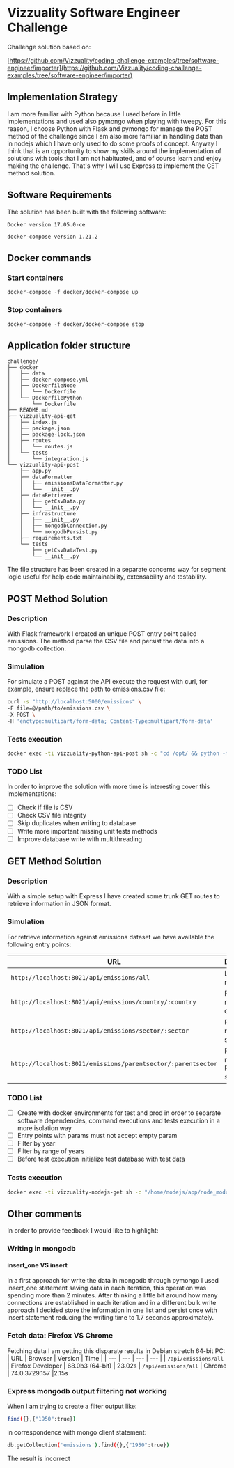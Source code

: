 # Vizzuality Software Engineer Challenge

Challenge solution based on:

[https://github.com/Vizzuality/coding-challenge-examples/tree/software-engineer/importer](https://github.com/Vizzuality/coding-challenge-examples/tree/software-engineer/importer)

## Implementation Strategy

I am more familiar with Python because I used before in little implementations and used also pymongo when playing with tweepy. For this reason, I choose Python with Flask and pymongo for manage the POST method of the challenge since I am also more familiar in handling data than in nodejs which I have only used to do some proofs of concept. Anyway I think that is an opportunity to show my skills around the implementation of solutions with tools that I am not habituated, and of course learn and enjoy making the challenge. That's why I will use Express to implement the GET method solution.

## Software Requirements

The solution has been built with the following software:

```Docker version 17.05.0-ce```

```docker-compose version 1.21.2```

## Docker commands

### Start containers

```docker-compose -f docker/docker-compose up```

### Stop containers

```docker-compose -f docker/docker-compose stop```

## Application folder structure

```
challenge/
├── docker
│   ├── data
│   ├── docker-compose.yml
│   ├── DockerfileNode
│   │   └── Dockerfile
│   └── DockerfilePython
│       └── Dockerfile
├── README.md
├── vizzuality-api-get
│   ├── index.js
│   ├── package.json
│   ├── package-lock.json
│   ├── routes
│   │   └── routes.js
│   └── tests
│       └── integration.js
└── vizzuality-api-post
    ├── app.py
    ├── dataFormatter
    │   ├── emissionsDataFormatter.py
    │   └── __init__.py
    ├── dataRetriever
    │   ├── getCsvData.py
    │   └── __init__.py
    ├── infrastructure
    │   ├── __init__.py
    │   ├── mongodbConnection.py
    │   └── mongodbPersist.py
    ├── requirements.txt
    └── tests
        ├── getCsvDataTest.py
        └── __init__.py
```

The file structure has been created in a separate concerns way for segment logic useful for help code maintainability, extensability and testability.

## POST Method Solution

### Description

With Flask framework I created an unique POST entry point called emissions. The method parse the CSV file and persist the data into a mongodb collection.

### Simulation

For simulate a POST against the API execute the request with curl, for example, ensure replace the path to emissions.csv file:

```bash
curl -s "http://localhost:5000/emissions" \
-F file=@/path/to/emissions.csv \
-X POST \
-H 'enctype:multipart/form-data; Content-Type:multipart/form-data'
```

### Tests execution
```bash
docker exec -ti vizzuality-python-api-post sh -c "cd /opt/ && python -m unittest tests/getCsvDataTest.py"
```

### TODO List

In order to improve the solution with more time is interesting cover this implementations:

- [ ] Check if file is CSV
- [ ] Check CSV file integrity
- [ ] Skip duplicates when writing to database
- [ ] Write more important missing unit tests methods
- [ ] Improve database write with multithreading

## GET Method Solution

### Description

With a simple setup with Express I have created some trunk GET routes to retrieve information in JSON format.

### Simulation
For retrieve information against emissions dataset we have available the following entry points:

| URL | Description |
| --- | --- |
| `http://localhost:8021/api/emissions/all` | List all records |
| `http://localhost:8021/api/emissions/country/:country` | Filter records by country |
| `http://localhost:8021/api/emissions/sector/:sector` | Filter records by sector |
| `http://localhost:8021/emissions/parentsector/:parentsector` | Filter records by Parent sector |

### TODO List

- [ ] Create with docker environments for test and prod in order to separate software dependencies, command executions and tests execution in a more isolation way
- [ ] Entry points with params must not accept empty param
- [ ] Filter by year
- [ ] Filter by range of years
- [ ] Before test execution initialize test database with test data

### Tests execution

```bash
docker exec -ti vizzuality-nodejs-get sh -c "/home/nodejs/app/node_modules/mocha/bin/mocha /home/nodejs/app/tests/integration.js --timeout 7000"
```

## Other comments

In order to provide feedback I would like to highlight:

### Writing in mongodb

#### insert_one VS insert

In a first approach for write the data in mongodb through pymongo I used insert_one statement saving data in each iteration, this operation was spending more than 2 minutes. After thinking a little bit around how many connections are established in each iteration and in a different bulk write approach I decided store the information in one list and persist once with insert statement reducing the writing time to 1.7 seconds approximately.

### Fetch data: Firefox VS Chrome

Fetching data I am getting this disparate results in Debian stretch 64-bit PC:
| URL | Browser | Version | Time |
| --- | --- | --- | --- |
| `/api/emissions/all` | Firefox Developer | 68.0b3 (64-bit) | 23.02s
| `/api/emissions/all` | Chrome | 74.0.3729.157   |2.15s

### Express mongodb output filtering not working
When I am trying to create a filter output like:
```bash
find({},{"1950":true})
```
in correspondence with mongo client statement:
```bash
db.getCollection('emissions').find({},{"1950":true})
```
The result is incorrect